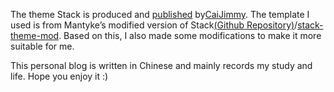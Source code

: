 The theme Stack is produced and [published](https://github.com/CaiJimmy/hugo-theme-stack) by[CaiJimmy](https://github.com/CaiJimmy). The template I used is from Mantyke’s modified version of Stack[(Github Repository)](https://github.com/Mantyke)/[stack-theme-mod](https://github.com/Mantyke/Hugo-stack-theme-mod). Based on this, I also made some modifications to make it more suitable for me.

This personal blog is written in Chinese and mainly records my study and life. Hope you enjoy it :)
